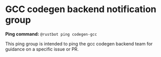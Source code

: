 # GCC codegen backend notification group

**Ping command:** `@rustbot ping codegen-gcc`

This ping group is intended to ping the gcc codegen backend team for guidance on a specific issue or PR.
